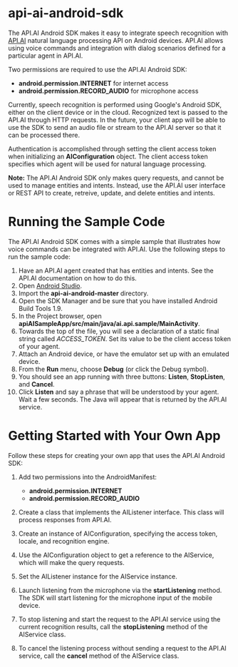 api-ai-android-sdk
==================

The API.AI Android SDK makes it easy to integrate speech recognition with [API.AI](http://www.api.ai) natural language processing API on Android devices. API.AI allows using voice commands and integration with dialog scenarios defined for a particular agent in API.AI.

Two permissions are required to use the API.AI Android SDK:

* **android.permission.INTERNET** for internet access
* **android.permission.RECORD_AUDIO** for microphone access

Currently, speech recognition is performed using Google's Android SDK, either on the client device or in the cloud. Recognized text is passed to the API.AI through HTTP requests. In the future, your client app will be able to use the SDK to send an audio file or stream to the API.AI server so that it can be processed there.

Authentication is accomplished through setting the client access token when initializing an **AIConfiguration** object. The client access token specifies which agent will be used for natural language processing.

**Note:** The API.AI Android SDK only makes query requests, and cannot be used to manage entities and intents. Instead, use the API.AI user interface or REST API to  create, retreive, update, and delete entities and intents.

# Running the Sample Code

The API.AI Android SDK comes with a simple sample that illustrates how voice commands can be integrated with API.AI. Use the following steps to run the sample code:

1. Have an API.AI agent created that has entities and intents. See the API.AI documentation on how to do this. 
1. Open [Android Studio](https://developer.android.com/sdk/installing/studio.html).
2. Import the **api-ai-android-master** directory.
3. Open the SDK Manager and be sure that you have installed Android Build Tools 1.9.
4. In the Project browser, open **apiAISampleApp/src/main/java/ai.api.sample/MainActivity**.
5. Towards the top of the file, you will see a declaration of a static final string called *ACCESS_TOKEN*. Set its value to be the client access token of your agent. 
6. Attach an Android device, or have the emulator set up with an emulated device.
7. From the **Run** menu, choose **Debug** (or click the Debug symbol).
8. You should see an app running with three buttons: **Listen**, **StopListen**, and **Cancel**.
9. Click **Listen** and say a phrase that will be understood by your agent. Wait a few seconds. The Java will appear that is returned by the API.AI service.

# Getting Started with Your Own App

Follow these steps for creating your own app that uses the API.AI Android SDK:

1. Add two permissions into the AndroidManifest:
    * **android.permission.INTERNET**
    * **android.permission.RECORD_AUDIO**
    
2. Create a class that implements the AIListener interface. This class will process responses from API.AI.
3. Create an instance of AIConfiguration, specifying the access token, locale, and recognition engine.
4. Use the AIConfiguration object to get a reference to the AIService, which will make the query requests.
5. Set the AIListener instance for the AIService instance.
6. Launch listening from the microphone via the **startListening** method. The SDK will start listening for the microphone input of the mobile device.
7. To stop listening and start the request to the API.AI service using the current recognition results, call the **stopListening** method of the AIService class.
8. To cancel the listening process without sending a request to the API.AI service, call the **cancel** method of the AIService class.

